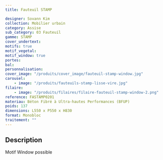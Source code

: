 ```yaml
---
title: Fauteuil STAMP

designer: Sovann Kim
collection: Mobilier urbain
category: Assise
sub_category: 03 Fauteuil
gamme: STAMP
cover_undertext:
motifs: true
motif_vegetal:
motif_window: true
portes:
bal:
personnalisation:
cover_image: "/produits/cover_image/fauteuil-stamp-window.jpg"
carousel:
    - image: "/produits/fauteuils-stamp-lisse-vire.jpg"
filaire:
    - image: "/produits/filaires/filaire-fauteuil-stamp-window-2.png"
reference: FASTAMP0201
materiau: Béton Fibré à Ultra-hautes Performances (BFUP)
poids: 137
dimensions: L550 x P550 x H830
format: Monobloc
traitement: ""
---
```


## Description

Motif Window possible
